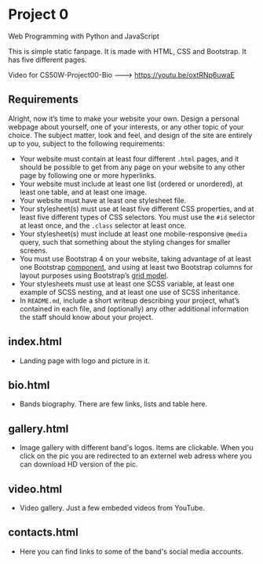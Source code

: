# Project 0

Web Programming with Python and JavaScript

This is simple static fanpage. It is made with HTML, CSS and Bootstrap. It has five different pages.

Video for CS50W-Project00-Bio ---> https://youtu.be/oxtRNp6uwaE

## Requirements

Alright, now it’s time to make your website your own. Design a personal webpage about yourself, one of your interests, or any other topic of your choice. The subject matter, look and feel, and design of the site are entirely up to you, subject to the following requirements:

-   Your website must contain at least four different  `.html`  pages, and it should be possible to get from any page on your website to any other page by following one or more hyperlinks.
-   Your website must include at least one list (ordered or unordered), at least one table, and at least one image.
-   Your website must have at least one stylesheet file.
-   Your stylesheet(s) must use at least five different CSS properties, and at least five different types of CSS selectors. You must use the  `#id`  selector at least once, and the  `.class`  selector at least once.
-   Your stylesheet(s) must include at least one mobile-responsive  `@media`  query, such that something about the styling changes for smaller screens.
-   You must use Bootstrap 4 on your website, taking advantage of at least one Bootstrap  [component](https://getbootstrap.com/docs/4.3/components/), and using at least two Bootstrap columns for layout purposes using Bootstrap’s  [grid model](https://getbootstrap.com/docs/4.3/layout/grid/).
-   Your stylesheets must use at least one SCSS variable, at least one example of SCSS nesting, and at least one use of SCSS inheritance.
-   In  `README.md`, include a short writeup describing your project, what’s contained in each file, and (optionally) any other additional information the staff should know about your project.

## index.html
- Landing page with logo and picture in it.

## bio.html
- Bands biography. There are few links, lists and table here.

## gallery.html
- Image gallery with different band's logos. Items are clickable. When you click on the pic you are redirected to an externel web adress where you can download HD version of the pic.

## video.html
- Video gallery. Just a few embeded videos from YouTube.

## contacts.html
- Here you can find links to some of the band's social media accounts.
